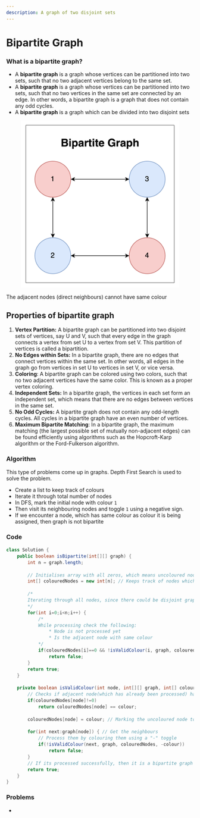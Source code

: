 ```yaml
---
description: A graph of two disjoint sets
---
```


# Bipartite Graph

### What is a bipartite graph?

* A **bipartite graph** is a graph whose vertices can be partitioned into two sets, such that no two adjacent vertices belong to the same set.
* A **bipartite graph** is a graph whose vertices can be partitioned into two sets, such that no two vertices in the same set are connected by an edge. In other words, a bipartite graph is a graph that does not contain any odd cycles.
* A **bipartite graph** is a graph which can be divided into two disjoint sets

<figure><img src="../../.gitbook/assets/image (90).png" alt=""><figcaption></figcaption></figure>

The adjacent nodes (direct neighbours) cannot have same colour



## Properties of bipartite graph

1. **Vertex Partition:** A bipartite graph can be partitioned into two disjoint sets of vertices, say U and V, such that every edge in the graph connects a vertex from set U to a vertex from set V. This partition of vertices is called a bipartition.
2. **No Edges within Sets:** In a bipartite graph, there are no edges that connect vertices within the same set. In other words, all edges in the graph go from vertices in set U to vertices in set V, or vice versa.
3. **Coloring**: A bipartite graph can be colored using two colors, such that no two adjacent vertices have the same color. This is known as a proper vertex coloring.
4. **Independent Sets:** In a bipartite graph, the vertices in each set form an independent set, which means that there are no edges between vertices in the same set.
5. **No Odd Cycles:** A bipartite graph does not contain any odd-length cycles. All cycles in a bipartite graph have an even number of vertices.
6. **Maximum Bipartite Matching**: In a bipartite graph, the maximum matching (the largest possible set of mutually non-adjacent edges) can be found efficiently using algorithms such as the Hopcroft-Karp algorithm or the Ford-Fulkerson algorithm.

### Algorithm

This type of problems come up in graphs. Depth First Search is used to solve the problem.

* Create a list to keep track of colours
* Iterate it through total number of nodes
* In DFS, mark the initial node with colour `1`&#x20;
* Then visit its neighbouring nodes and toggle `1` using a negative sign.
* If we encounter a node, which has same colour as colour it is being assigned, then graph is not bipartite

### Code

```java
class Solution {
    public boolean isBipartite(int[][] graph) {
        int n = graph.length;
        
        // Initialises array with all zeros, which means uncoloured nodes
        int[] colouredNodes = new int[n]; // Keeps track of nodes which has been coloured
        
        /*
        Iterating through all nodes, since there could be disjoint graph, using for loop to           ensure all nodes of all graphs are processed
        */
        for(int i=0;i<n;i++) { 
            /*
            While processing check the following:
                * Node is not processed yet
                * Is the adjacent node with same colour
            */
            if(colouredNodes[i]==0 && !isValidColour(i, graph, colouredNodes, 1))
                return false;
        }
        return true;
    }
    
    private boolean isValidColour(int node, int[][] graph, int[] colouredNodes, int colour) {
        // Checks if adjacent node(which has already been processed) has same colour as parent
        if(colouredNodes[node]!=0) 
            return colouredNodes[node] == colour;
        
        colouredNodes[node] = colour; // Marking the uncoloured node to a colour
        
        for(int next:graph[node]) { // Get the neighbours
            // Process them by colouring them using a "-" toggle
            if(!isValidColour(next, graph, colouredNodes, -colour))
                return false;
        }
        // If its processed successfully, then it is a bipartite graph
        return true;
    }
}
```

### Problems

*
